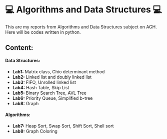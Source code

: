 # :computer: Algorithms and Data Structures :computer:
This are my reports from Algorithms and Data Structures subject on AGH. Here will be codes written in python.

## Content:
#### Data Structures:
<ul>
<li><strong>Lab1:</strong> Matrix class, Chio determinant method</li>
<li><strong>Lab2:</strong> Linked list and doubly linked list</li>
<li><strong>Lab3:</strong> FIFO, Unrolled linked list</li>
<li><strong>Lab4:</strong> Hash Table, Skip List</li>
<li><strong>Lab5:</strong> Binary Search Tree, AVL Tree</li>
<li><strong>Lab6:</strong> Priority Queue, Simplified b-tree</li>
<li><strong>Lab8:</strong> Graph </li>
</ul>

#### Algorithms: 
<ul>
<li><strong>Lab7:</strong> Heap Sort, Swap Sort, Shift Sort, Shell sort</li>
<li><strong>Lab8:</strong> Graph Coloring</li>
</ul>
